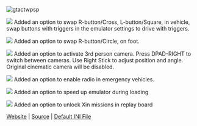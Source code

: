 ![gtactwpsp](http://thirteenag.github.io/screens/gtactwpsp/main2.jpg)

![](https://habrastorage.org/webt/d_/eg/ym/d_egymd6w_tem2erocab-e9ikna.png) Added an option to swap R-button/Cross, L-button/Square, in vehicle, swap buttons with triggers in the emulator settings to drive with triggers.

![](https://habrastorage.org/webt/d_/eg/ym/d_egymd6w_tem2erocab-e9ikna.png) Added an option to swap R-button/Circle, on foot.

![](https://habrastorage.org/webt/d_/eg/ym/d_egymd6w_tem2erocab-e9ikna.png) Added an option to activate 3rd person camera. Press DPAD-RIGHT to switch between cameras. Use Right Stick to adjust position and angle. Original cinematic camera will be disabled.

![](https://habrastorage.org/webt/d_/eg/ym/d_egymd6w_tem2erocab-e9ikna.png) Added an option to enable radio in emergency vehicles.

![](https://habrastorage.org/webt/d_/eg/ym/d_egymd6w_tem2erocab-e9ikna.png) Added an option to speed up emulator during loading

![](https://habrastorage.org/webt/d_/eg/ym/d_egymd6w_tem2erocab-e9ikna.png) Added an option to unlock Xin missions in replay board 

[Website](http://thirteenag.github.io/wfp#gtactwpsp) | [Source](https://github.com/ThirteenAG/WidescreenFixesPack/blob/master/source/GTACTW.PPSSPP.FusionMod/main.c) | [Default INI File](https://github.com/ThirteenAG/WidescreenFixesPack/blob/master/data/GTACTW.PPSSPP.FusionMod/memstick/PSP/PLUGINS/GTACTW.PPSSPP.FusionMod/GTACTW.PPSSPP.FusionMod.ini)